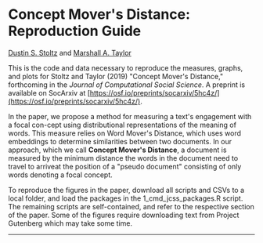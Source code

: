 # Concept Mover's Distance: Reproduction Guide

[Dustin S. Stoltz](https://www.dustinstoltz.com) and [Marshall A. Taylor](https://www.marshalltaylor.net)

This is the code and data necessary to reproduce the measures, graphs, and plots for Stoltz and Taylor (2019) "Concept Mover's Distance," forthcoming in the _Journal of Computational Social Science_. A preprint is available on SocArxiv at [https://osf.io/preprints/socarxiv/5hc4z/](https://osf.io/preprints/socarxiv/5hc4z/).

In the paper, we propose a method for measuring a text's engagement with a focal con-cept  using  distributional  representations  of  the  meaning  of  words. This measure relies on Word Mover's Distance, which uses word embeddings to determine similarities between two documents. In our approach, which we call __Concept Mover's Distance__, a document is measured by the minimum distance the words in the document need to travel to arriveat the position of a "pseudo document" consisting of only words denoting a focal concept.

To reproduce the figures in the paper, download all scripts and CSVs to a local folder, and load the packages in the 1_cmd_jcss_packages.R script. The remaining scripts are self-contained, and refer to the respective section of the paper. Some of the figures require downloading text from Project Gutenberg which may take some time. 

-------------------------------------------------------------------
